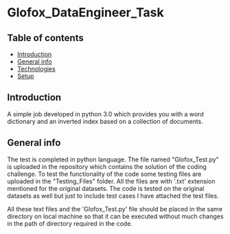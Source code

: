 # Glofox_DataEngineer_Task

## Table of contents
* [Introduction](#introduction)
* [General info](#general-info)
* [Technologies](#technologies)
* [Setup](#setup)

## Introduction
A simple job developed in python 3.0 which provides you with a word dictionary and an inverted index based on a collection of documents.

## General info

The test is completed in python language. The file named "Glofox_Test.py" is uploaded in the repository which contains the solution of the coding challenge.
To test the functionality of the code some testing files are uploaded in the "Testing_Files" folder. All the files are with '.txt' extension mentioned for the original datasets.
The code is tested on the original datasets as well but just to include test cases I have attached the test files.

All these text files and the 'Glofox_Test.py' file should be placed in the same directory on local machine so that it can be executed without much changes in the path of directory required in the code.

